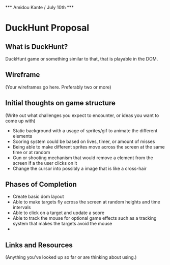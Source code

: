 *** Amidou Kante / July 10th ***

# DuckHunt Proposal
 
## What is DuckHunt?

DuckHunt game or something similar to that, that is playable in the DOM. 

## Wireframe

(Your wireframes go here. Preferably two or more)

## Initial thoughts on game structure

(Write out what challenges you expect to encounter, or ideas you want to come up with)
- Static background with a usage of sprites/gif to animate the different elements
- Scoring system could be based on lives, timer, or amount of misses
- Being able to make different sprites move across the screen at the same time or at random
- Gun or shooting mechanism that would remove a element from the screen if a the user clicks on it
- Change the cursor into possibly a image that is like a cross-hair

## Phases of Completion

- Create basic dom layout
- Able to make targets fly across the screen at random heights and time intervals
- Able to click on a target and update a score
- Able to track the mouse for optional game effects such as a tracking system that makes the targets avoid the mouse
- 

## Links and Resources

(Anything you've looked up so far or are thinking about using.)